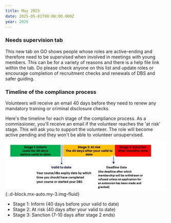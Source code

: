```yaml
---
title: May 2025
date: 2025-05-01T00:00:00.000Z
year: 2025
---
```

### Needs supervision tab

This new tab on GO shows people whose roles are active-ending and therefore need to be supervised when involved in meetings with young members. This can be for a variety of reasons and there is a help file link within the tab. Do please check anyone on this list and update roles or encourage completion of recruitment checks and renewals of DBS and safer guiding.

### Timeline of the compliance process

Volunteers will receive an email 40 days before they need to renew any mandatory training or criminal disclosure checks.

Here's the timeline for each stage of the compliance process. As a commissioner, you'll receive an email if the volunteer reaches the 'at risk' stage. This will ask you to support the volunteer. The role will become active pending and they won't be able to volunteer unsupervised.

![Diagram of the compliance process](/assets/images/2025/05/compliance-process.webp){:.d-block.mx-auto.my-3.img-fluid}

- Stage 1: Inform (40 days before your valid to date)
- Stage 2: At risk (40 days after your valid to date)
- Stage 3: Sanction (7-10 days after stage 2 ends)
